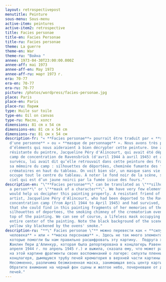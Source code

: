 ```yaml
---
layout: retrospectivepost
menutitle: Peinture
sous-menu: Sous-menu
active-item: peintures
active-item2: retrospective
title: Facies personae
title-en: Facies Personae
title-ru: Facies personae
theme: La guerre
theme-en: War
theme-ru: "Война "
annee: 1973-04-30T23:00:00.000Z
annee-aff: mai 1973
annee-aff-en: May 1973
annee-aff-ru: март 1973 г.
era: 70-77
era-en: 70-77
era-ru: 70-77
picture: /photos/wordpress/facies-personae.jpg
place: Paris
place-en: Paris
place-ru: Париж
type: Huile sur toile
type-en: Oil on canvas
type-ru: Масло, холст
dimensions: 81 cm x 54 cm
dimensions-en: 81 cm x 54 cm
dimensions-ru: 81 см x 54 см
description-fr: "« **Facies personae**» pourrait être traduit par « **silhouette
  d'une personne** » ou « **masque de personnage** ». Nous avons très peu
  d’éléments qui nous aideraient à bien décrypter cette peinture. Une amie
  résistante du peintre, Jacqueline Péry d'Alincourt, qui avait été déportée au
  camp de concentration de Ravensbrück (d'avril 1944 à avril 1945) et avait
  survécu, lui avait dit qu’elle retrouvait dans cette peinture des fragments de
  sa mémoire du camp : silhouettes de déportées, cheminée fumante des fours
  crématoires en haut du tableau. On voit bien sûr, un masque sans vie qui
  occupe tout le centre du tableau. À noter le fond noir de la scène, sauf le
  ciel qui est d’un jaune noirci par la fumée issue des fours."
description-en: "\"**Facies personae**\" can be translated as \"**silhouette of
  a person**\" or \"**mask of a character**\". We have very few elements that
  would help us decipher this painting properly. A resistant friend of the
  artist, Jacqueline Péry d'Alincourt, who had been deported to the Ravensbrück
  concentration camp (from April 1944 to April 1945) and had survived, told him
  that she could find in this painting fragments of her memories of the camp:
  silhouettes of deportees, the smoking chimney of the crematorium ovens at the
  top of the painting. We can see of course, a lifeless mask occupying the
  entire center of the painting. Note the black background of the scene and
  yellow sky blackened by the ovens' smoke."
description-ru: "**\" Facies personae \"** можно перевести как « **силуэт
  человека** » или « **маска персонажа** ». Здесь не так много элементов,
  которые помогли бы нам правильно расшифровать эту картину.  Подруга художника
  Жаклин Пери д'Алинкур, которая была депортирована в концлагерь Равенсбрюк (с
  апреля 1944 г. по апрель 1945 г.) и выжила, сказала ему, что может разгадать
  на этой картине фрагменты своих воспоминаний о лагере: силуэты пленников
  концлагеря, дымящуюся трубу печей крематория в верхней части картины.
  Несомненно, различима безжизненная маска, занимающая весь центр картины.
  Обратите внимание на черный фон сцены и желтое небо, почерневшее от дыма
  печей."
---
```

